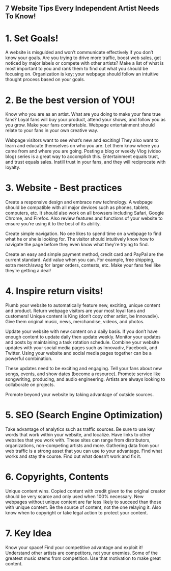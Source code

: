 ## 7 Website Tips Every Independent Artist Needs To Know!

# 1. Set Goals! 

A website is misguided and won’t communicate effectively if you don’t know your goals. Are you trying to drive more traffic, boost web sales, get noticed by major labels or compete with other artists? Make a list of what is most important to you and rank them to find out what you should be focusing on. Organization is key; your webpage should follow an intuitive thought process based on your goals. 

# 2. Be the best version of YOU! 

Know who you are as an artist. What are you doing to make your fans true fans? Loyal fans will buy your product, attend your shows, and follow you as you grow. Make your fans comfortable. Webpage entertainment should relate to your fans in your own creative way.

Webpage visitors want to see what’s new and exciting! They also want to learn and educate themselves on who you are. Let them know where you came from and where you are going. Posting a blog or weekly Vlog (video blog) series is a great way to accomplish this. Entertainment equals trust, and trust equals sales. Instill trust in your fans, and they will reciprocate with loyalty. 

# 3. Website  - Best practices

Create a responsive design and embrace new technology. A webpage should be compatible with all major devices such as phones, tablets, computers, etc. It should also work on all browsers including Safari, Google Chrome, and Firefox.  Also review features and functions of your website to ensure you’re using it to the best of its ability.

Create simple navigation. No one likes to spend time on a webpage to find what he or she is looking for. The visitor should intuitively know how to navigate the page before they even know what they’re trying to find. 

Create an easy and simple payment method, credit card and PayPal are the current standard. Add value when you can. For example, free shipping, extra merch/swag for larger orders, contests, etc. Make your fans feel like they’re getting a deal! 

# 4. Inspire return visits!

Plumb your website to automatically feature new, exciting, unique content and product. Return webpage visitors are your most loyal fans and customers! Unique content is King (don’t copy other artist, be Innovadiv). Give them original music, news, merchandise, videos, and photos.

Update your website with new content on a daily basis. If you don’t have enough content to update daily then update weekly. Monitor your updates and posts by maintaining a task rotation schedule. Combine your website updates with your social media pages such as Innovadiv, Facebook, and Twitter. Using your website and social media pages together can be a powerful combination.  

These updates need to be exciting and engaging. Tell your fans about new songs, events, and show dates (become a resource). Promote service like songwriting, producing, and audio engineering. Artists are always looking to collaborate on projects. 

Promote beyond your website by taking advantage of outside sources. 

# 5. SEO (Search Engine Optimization)

Take advantage of analytics such as traffic sources. Be sure to use key words that work within your website, and localize. Have links to other websites that you work with. These sites can range from distributors, organizations, non-competing artists and more. Gathering data from your web traffic is a strong asset that you can use to your advantage. Find what works and stay the course. Find out what doesn’t work and fix it. 
 
# 6. Copyrights, Contents

Unique content wins. Copied content with credit given to the original creator should be very scarce and only used when 100% necessary. New webpages without unique content are far less likely to succeed than those with unique content. Be the source of content, not the one relaying it. Also know when to copyright or take legal action to protect your content. 

# 7. Key Idea

Know your space! Find your competitive advantage and exploit it! Understand other artists are competitors, not your enemies. Some of the greatest music stems from competition. Use that motivation to make great content. 
